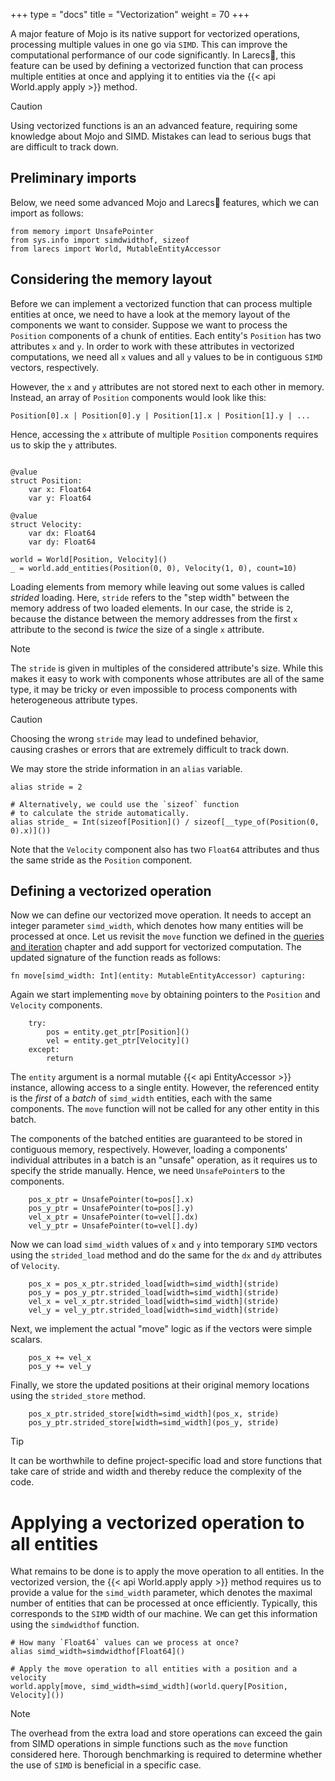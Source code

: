 
+++
type = "docs"
title = "Vectorization"
weight = 70
+++

A major feature of Mojo is its native support for
vectorized operations, processing multiple values in 
one go via `SIMD`. This can improve
the computational performance of our code significantly.
In Larecs🌲, this feature can be used by defining
a vectorized function that can process multiple entities at once
and applying it to entities via the {{< api World.apply apply >}}
method.

> [!Caution]
> Using vectorized functions is an an advanced feature, 
> requiring some knowledge about Mojo and SIMD. Mistakes
> can lead to serious bugs that are difficult to track down.


## Preliminary imports

Below, we need some advanced Mojo and 
Larecs🌲 features, which we can import as follows:

```mojo {doctest="guide_simd_apply" global=true}
from memory import UnsafePointer
from sys.info import simdwidthof, sizeof
from larecs import World, MutableEntityAccessor
```

## Considering the memory layout

Before we can implement a vectorized function that can process 
multiple entities at once, we need to have a look at
the memory layout of the components
we want to consider. Suppose we want to process the 
`Position` components of a chunk of entities. Each entity's
`Position` has two attributes `x` and `y`. In order to work with these 
attributes in vectorized computations, we need all `x` values 
and all `y` values to be in contiguous `SIMD` vectors, respectively.

However, the `x` and `y` attributes are not stored next to each other
in memory. Instead, an array of `Position` components would look like this:

```
Position[0].x | Position[0].y | Position[1].x | Position[1].y | ...
```

Hence, accessing the `x` attribute of multiple `Position` components
requires us to skip the `y` attributes.

```mojo {doctest="guide_simd_apply" global=true hide=true}

@value
struct Position:
    var x: Float64
    var y: Float64

@value
struct Velocity:
    var dx: Float64
    var dy: Float64
```

```mojo {doctest="guide_simd_apply" hide=true}
world = World[Position, Velocity]()
_ = world.add_entities(Position(0, 0), Velocity(1, 0), count=10)
```

Loading elements from memory while leaving out some values
is called *strided* loading. Here, `stride` refers to the 
"step width" between the memory address of two loaded elements.
In our case, the stride is `2`, because the distance between the
memory addresses from the first `x` attribute to the second
is *twice* the size of a single `x` attribute.

> [!Note]
> The `stride` is given in multiples of the
> considered attribute's size. While this makes it easy
> to work with components whose attributes are all of the same type, 
> it may be tricky or even impossible to process components
> with heterogeneous attribute types. 

> [!Caution]
> Choosing the wrong `stride` may lead to undefined behavior,  
> causing crashes or errors that are extremely difficult to track down. 

We may store the stride information in an `alias` variable.

```mojo {doctest="guide_simd_apply"}
alias stride = 2

# Alternatively, we could use the `sizeof` function
# to calculate the stride automatically.
alias stride_ = Int(sizeof[Position]() / sizeof[__type_of(Position(0, 0).x)]())
```

Note that the `Velocity` component also has two `Float64` 
attributes and thus the same stride as the `Position`
component.  

## Defining a vectorized operation

Now we can define our vectorized move operation.
It needs to accept an integer parameter `simd_width`,
which denotes how many entities will be processed at once.
Let us revisit the `move` function we defined in the
[queries and iteration](../queries_iteration#applying-functions-to-entities-in-queries) 
chapter and add support for vectorized computation. The 
updated signature of the function reads as follows:

```mojo {doctest="guide_simd_apply"}
fn move[simd_width: Int](entity: MutableEntityAccessor) capturing:
```

Again we start implementing `move` by obtaining pointers 
to the `Position` and `Velocity` components. 

```mojo {doctest="guide_simd_apply"}
    try:
        pos = entity.get_ptr[Position]()
        vel = entity.get_ptr[Velocity]()
    except:
        return
```

The `entity` argument is a normal mutable
{{< api EntityAccessor >}} instance, allowing
access to a single entity. However, the referenced entity
is the *first* of a *batch* of `simd_width` entities, each with
the same components. The `move` function will not be
called for any other entity in this batch.

The components of the batched entities are guaranteed 
to be stored in contiguous memory, respectively. 
However, loading a components' individual
attributes in a batch is an "unsafe" operation, as it requires
us to specify the stride manually.
Hence, we need `UnsafePointer`s to the components.

```mojo {doctest="guide_simd_apply"}
    pos_x_ptr = UnsafePointer(to=pos[].x)
    pos_y_ptr = UnsafePointer(to=pos[].y)
    vel_x_ptr = UnsafePointer(to=vel[].dx)
    vel_y_ptr = UnsafePointer(to=vel[].dy)
```

Now we can load `simd_width` values of `x` and `y`
into temporary `SIMD` vectors using the `strided_load` method
and do the same for the `dx` and `dy` attributes of `Velocity`.

```mojo {doctest="guide_simd_apply"}
    pos_x = pos_x_ptr.strided_load[width=simd_width](stride)
    pos_y = pos_y_ptr.strided_load[width=simd_width](stride)
    vel_x = vel_x_ptr.strided_load[width=simd_width](stride)
    vel_y = vel_y_ptr.strided_load[width=simd_width](stride)
```
    
Next, we implement the actual "move" logic as if the 
vectors were simple scalars.

```mojo {doctest="guide_simd_apply"}
    pos_x += vel_x
    pos_y += vel_y
```

Finally, we store the updated positions at their original
memory locations using the `strided_store` method.

```mojo {doctest="guide_simd_apply"}
    pos_x_ptr.strided_store[width=simd_width](pos_x, stride)
    pos_y_ptr.strided_store[width=simd_width](pos_y, stride)
```

> [!Tip]
> It can be worthwhile to define project-specific load and store 
> functions that take care of stride and width and
> thereby reduce the complexity of the code. 

# Applying a vectorized operation to all entities

What remains to be done is to apply the move operation to all entities.
In the vectorized version, the {{< api World.apply apply >}} method
requires us to provide a value for the `simd_width` parameter, which 
denotes the maximal number of entities that can be processed
at once efficiently. Typically, this corresponds to the `SIMD` width of our machine.
We can get this information using the `simdwidthof` function.

```mojo {doctest="guide_simd_apply"}
# How many `Float64` values can we process at once?
alias simd_width=simdwidthof[Float64]()

# Apply the move operation to all entities with a position and a velocity
world.apply[move, simd_width=simd_width](world.query[Position, Velocity]())
```

> [!Note]
> The overhead from
> the extra load and store operations can exceed the gain 
> from SIMD operations in simple functions such as the `move` 
> function considered here. Thorough benchmarking is required to
> determine whether the use of `SIMD` is beneficial in a specific
> case.
